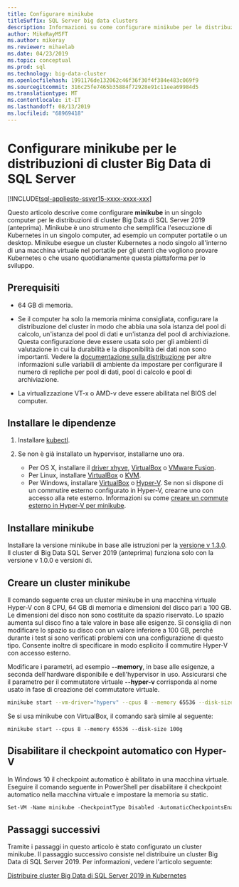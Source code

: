```yaml
---
title: Configurare minikube
titleSuffix: SQL Server big data clusters
description: Informazioni su come configurare minikube per le distribuzioni di cluster Big Data di SQL Server 2019 (anteprima) in un singolo computer.
author: MikeRayMSFT
ms.author: mikeray
ms.reviewer: mihaelab
ms.date: 04/23/2019
ms.topic: conceptual
ms.prod: sql
ms.technology: big-data-cluster
ms.openlocfilehash: 1991176de132062c46f36f30f4f384e483c069f9
ms.sourcegitcommit: 316c25fe7465b35884f72928e91c11eea69984d5
ms.translationtype: MT
ms.contentlocale: it-IT
ms.lasthandoff: 08/13/2019
ms.locfileid: "68969418"
---
```

# <a name="configure-minikube-for-sql-server-big-data-cluster-deployments"></a>Configurare minikube per le distribuzioni di cluster Big Data di SQL Server

[!INCLUDE[tsql-appliesto-ssver15-xxxx-xxxx-xxx](../includes/tsql-appliesto-ssver15-xxxx-xxxx-xxx.md)]

Questo articolo descrive come configurare **minikube** in un singolo computer per le distribuzioni di cluster Big Data di SQL Server 2019 (anteprima). Minikube è uno strumento che semplifica l'esecuzione di Kubernetes in un singolo computer, ad esempio un computer portatile o un desktop. Minikube esegue un cluster Kubernetes a nodo singolo all'interno di una macchina virtuale nel portatile per gli utenti che vogliono provare Kubernetes o che usano quotidianamente questa piattaforma per lo sviluppo. 

## <a name="prerequisites"></a>Prerequisiti

- 64 GB di memoria.

- Se il computer ha solo la memoria minima consigliata, configurare la distribuzione del cluster in modo che abbia una sola istanza del pool di calcolo, un'istanza del pool di dati e un'istanza del pool di archiviazione. Questa configurazione deve essere usata solo per gli ambienti di valutazione in cui la durabilità e la disponibilità dei dati non sono importanti. Vedere la [documentazione sulla distribuzione](deployment-guidance.md#configfile) per altre informazioni sulle variabili di ambiente da impostare per configurare il numero di repliche per pool di dati, pool di calcolo e pool di archiviazione.

- La virtualizzazione VT-x o AMD-v deve essere abilitata nel BIOS del computer.

## <a name="install-dependencies"></a>Installare le dipendenze

1. Installare [kubectl](https://kubernetes.io/docs/tasks/tools/install-kubectl/).

1. Se non è già installato un hypervisor, installarne uno ora.
   - Per OS X, installare il [driver xhyve](https://git.k8s.io/minikube/docs/drivers.md), [VirtualBox](https://www.virtualbox.org/wiki/Downloads) o [VMware Fusion](https://www.vmware.com/products/fusion).
   - Per Linux, installare [VirtualBox](https://www.virtualbox.org/wiki/Downloads) o [KVM](https://www.linux-kvm.org/).
   - Per Windows, installare [VirtualBox](https://www.virtualbox.org/wiki/Downloads) o [Hyper-V](https://msdn.microsoft.com/virtualization/hyperv_on_windows/quick_start/walkthrough_install). Se non si dispone di un commutire esterno configurato in Hyper-V, crearne uno con accesso alla rete esterno. Informazioni su come [creare un commute esterno in Hyper-V per minikube](https://blogs.msdn.microsoft.com/wasimbloch/2017/01/23/setting-up-kubernetes-on-windows10-laptop-with-minikube/).

## <a name="install-minikube"></a>Installare minikube

Installare la versione minikube in base alle istruzioni per la [versione v 1.3.0](https://github.com/kubernetes/minikube/releases/tag/v1.3.0). Il cluster di Big Data SQL Server 2019 (anteprima) funziona solo con la versione v 1.0.0 e versioni di.

## <a name="create-a-minikube-cluster"></a>Creare un cluster minikube

Il comando seguente crea un cluster minikube in una macchina virtuale Hyper-V con 8 CPU, 64 GB di memoria e dimensioni del disco pari a 100 GB. Le dimensioni del disco non sono costituite da spazio riservato.  Lo spazio aumenta sul disco fino a tale valore in base alle esigenze.  Si consiglia di non modificare lo spazio su disco con un valore inferiore a 100 GB, perché durante i test si sono verificati problemi con una configurazione di questo tipo. Consente inoltre di specificare in modo esplicito il commutire Hyper-V con accesso esterno.

Modificare i parametri, ad esempio **--memory**, in base alle esigenze, a seconda dell'hardware disponibile e dell'hypervisor in uso.  Assicurarsi che il parametro per il commutatore virtuale **--hyper-v** corrisponda al nome usato in fase di creazione del commutatore virtuale.

```bash
minikube start --vm-driver="hyperv" --cpus 8 --memory 65536 --disk-size 100g --hyperv-virtual-switch "External"
```

Se si usa minikube con VirtualBox, il comando sarà simile al seguente:

```base
minikube start --cpus 8 --memory 65536 --disk-size 100g
```

## <a name="disable-automatic-checkpoint-with-hyper-v"></a>Disabilitare il checkpoint automatico con Hyper-V

In Windows 10 il checkpoint automatico è abilitato in una macchina virtuale. Eseguire il comando seguente in PowerShell per disabilitare il checkpoint automatico nella macchina virtuale e impostare la memoria su static.

```PowerShell
Set-VM -Name minikube -CheckpointType Disabled -AutomaticCheckpointsEnabled $false -StaticMemory
```

## <a name="next-steps"></a>Passaggi successivi

Tramite i passaggi in questo articolo è stato configurato un cluster minikube. Il passaggio successivo consiste nel distribuire un cluster Big Data di SQL Server 2019. Per informazioni, vedere l'articolo seguente:

[Distribuire cluster Big Data di SQL Server 2019 in Kubernetes](deployment-guidance.md#deploy)
